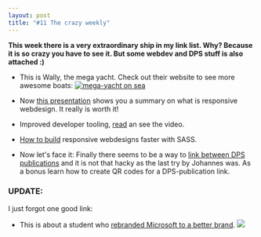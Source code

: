 ```yaml
---
layout: post
title: "#11 The crazy weekly"
---
```


**This week there is a very extraordinary ship in my link list. Why? Because it is so crazy you have to see it. But some webdev and DPS stuff is also attached :)**

- This is Wally, the mega yacht. Check out their website to see more awesome boats: <a href="http://www.wally.com/why/">![mega-yacht on sea](/assets/images/blog/2012-07-06/wy.jpg)</a>

- Now [this presentation](https://speakerdeck.com/u/matthewreidsma/p/responsive-web-design-for-libraries-get-beyond-the-myth-of-the-mobile-web-1) shows you a summary on what is responsive webdesign. It really is worth it!
<script async class="speakerdeck-embed" data-id="4fe7fa63558e2d001f020d47" data-ratio="1.3333333333333333" src="//speakerdeck.com/assets/embed.js"></script>

- Improved developer tooling, [read](http://addyosmani.com/blog/improved-developer-tooling-and-yeoman/) an see the video.

- [How to build](http://thephuse.com/development/build-responsive-websites-faster-with-sass/) responsive webdesigns faster with SASS.

- Now let's face it: Finally there seems to be a way to [link between DPS publications](http://digitalpublishing.tumblr.com/post/26564811021/cross-publication-linking-bonus-qr-codes) and it is not that hacky as the last try by Johannes was. As a bonus learn how to create QR codes for a DPS-publication link.

### UPDATE:

I just forgot one good link:

- This is about a student who [rebranded Microsoft to a better brand](http://www.minimallyminimal.com/journal/2012/7/3/the-next-microsoft.html).
![](http://www.minimallyminimal.com/storage/post-images/microsoft/m09.jpg?__SQUARESPACE_CACHEVERSION=1341179392750)